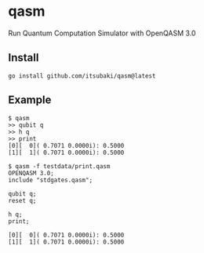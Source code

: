 # qasm
Run Quantum Computation Simulator with OpenQASM 3.0


## Install

```shell
go install github.com/itsubaki/qasm@latest
```

## Example

```shell
$ qasm
>> qubit q
>> h q
>> print
[0][  0]( 0.7071 0.0000i): 0.5000
[1][  1]( 0.7071 0.0000i): 0.5000
```

```shell
$ qasm -f testdata/print.qasm
OPENQASM 3.0;
include "stdgates.qasm";

qubit q;
reset q;

h q;
print;

[0][  0]( 0.7071 0.0000i): 0.5000
[1][  1]( 0.7071 0.0000i): 0.5000
```
